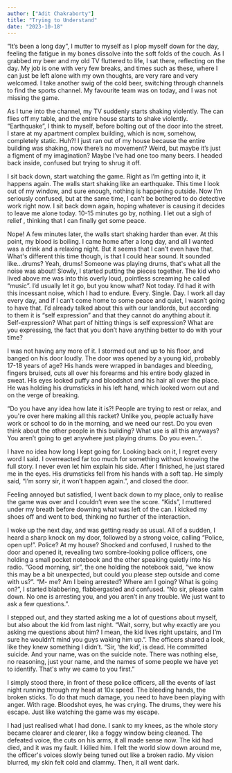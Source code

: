 ```yaml
---
author: ["Adit Chakraborty"]
title: "Trying to Understand"
date: "2023-10-18"
---
```


“It’s been a long day”, I mutter to myself as I plop myself down for the day, feeling the fatigue in my bones dissolve into the soft folds of the couch. As I grabbed my beer and my old TV fluttered to life, I sat there, reflecting on the day. My job is one with very few breaks, and times such as these, where I can just be left alone with my own thoughts, are very rare and very welcomed. I take another swig of the cold beer, switching through channels to find the sports channel. My favourite team was on today, and I was not missing the game. 

As I tune into the channel, my TV suddenly starts shaking violently. The can flies off my table, and the entire house starts to shake violently. “Earthquake”, I think to myself, before bolting out of the door into the street. I stare at my apartment complex building, which is now, somehow, completely static. Huh?! I just ran out of my house because the entire building was shaking, now there’s no movement? Weird, but maybe it’s just a figment of my imagination? Maybe I’ve had one too many beers. I headed back inside, confused but trying to shrug it off. 

I sit back down, start watching the game. Right as I’m getting into it, it happens again. The walls start shaking like an earthquake. This time I look out of my window, and sure enough, nothing is happening outside. Now I’m seriously confused, but at the same time, I can’t be bothered to do detective work right now. I sit back down again, hoping whatever is causing it decides to leave me alone today. 10-15 minutes go by, nothing. I let out a sigh of relief , thinking that I can finally get some peace.

Nope! A few minutes later, the walls start shaking harder than ever. At this point, my blood is boiling. I came home after a long day, and all I wanted was a drink and a relaxing night. But it seems that I can’t even have that. What's different this time though, is that I could hear sound. It sounded like…drums? Yeah, drums! Someone was playing drums, that's what all the noise was about! Slowly, I started putting the pieces together. The kid who lived above me was into this overly loud, pointless screaming he called “music”. I’d usually let it go, but you know what? Not today. I’d had it with this incessant noise, which I had to endure. Every. Single. Day. I work all day every day, and if I can’t come home to some peace and quiet, I wasn’t going to have that. I’d already talked about this with our landlords, but according to them it is “self expression” and that they cannot do anything about it. Self-expression? What part of hitting things is self expression? What are you expressing, the fact that you don’t have anything better to do with your time? 

I was not having any more of it. I stormed out and up to his floor, and banged on his door loudly. The door was opened by a young kid, probably 17-18 years of age? His hands were wrapped in bandages and bleeding, fingers bruised, cuts all over his forearms and his entire body glazed in sweat. His eyes looked puffy and bloodshot and his hair all over the place. He was holding his drumsticks in his left hand, which looked worn out and on the verge of breaking. 

“Do you have any idea how late it is?! People are trying to rest or relax, and you're over here making all this racket? Unlike you, people actually have work or school to do in the morning, and we need our rest. Do you even think about the other people in this building? What use is all this anyways? You aren’t going to get anywhere just playing drums. Do you even..”.

I have no idea how long I kept going for. Looking back on it, I regret every word I said. I overreacted far too much for something without knowing the full story. I never even let him explain his side. After I finished, he just stared me in the eyes. His drumsticks fell from his hands with a soft tap. He simply said, “I’m sorry sir, it won’t happen again.”, and closed the door.

Feeling annoyed but satisfied, I went back down to my place, only to realise the game was over and I couldn’t even see the score.  “Kids”, I muttered under my breath before downing what was left of the can. I kicked my shoes off and went to bed, thinking no further of the interaction.


I woke up the next day, and was getting ready as usual. All of a sudden, I heard a sharp knock on my door, followed by a strong voice, calling “Police, open up!”. Police? At my house? Shocked and confused, I rushed to the door and opened it, revealing two sombre-looking police officers, one holding a small pocket notebook and the other speaking quietly into his radio. “Good morning, sir”, the one holding the notebook said, “we know this may be a bit unexpected, but could you please step outside and come with us?”. “M- me? Am I being arrested? Where am I going? What is going on?”, I started blabbering, flabbergasted and confused. “No sir, please calm down. No one is arresting you, and you aren’t in any trouble. We just want to ask a few questions.”.

I stepped out, and they started asking me a lot of questions about myself, but also about the kid from last night. “Wait, sorry, but why exactly are you asking me questions about him? I mean, the kid lives right upstairs, and I’m sure he wouldn’t mind you guys waking him up.”. The officers shared a look, like they knew something I didn’t. “Sir, ‘the kid’, is dead. He committed suicide. And your name, was on the suicide note. There was nothing else, no reasoning, just your name, and the names of some people we have yet to identify. That's why we came to you first.”

I simply stood there, in front of these police officers, all the events of last night running through my head at 10x speed. The bleeding hands, the broken sticks. To do that much damage, you need to have been playing with anger. With rage. Bloodshot eyes, he was crying. The drums, they were his escape. Just like watching the game was my escape. 

I had just realised what I had done. I sank to my knees, as the whole story became clearer and clearer, like a foggy window being cleaned. The defeated voice, the cuts on his arms, it all made sense now. The kid had died, and it was my fault. I killed him. I felt the world slow down around me, the officer's voices slowly being tuned out like a broken radio. My vision blurred, my skin felt cold and clammy. Then, it all went dark.
 

